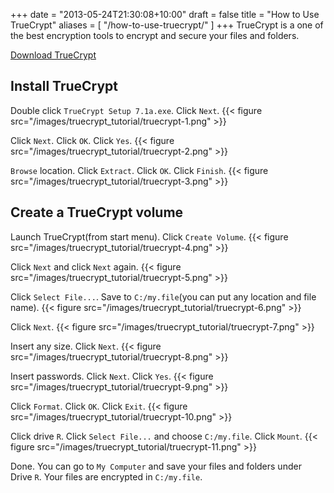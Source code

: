 +++
date = "2013-05-24T21:30:08+10:00"
draft = false
title = "How to Use TrueCrypt"
aliases = [
    "/how-to-use-truecrypt/"
]
+++
TrueCrypt is a one of the best encryption tools to encrypt and secure your files and folders.

[Download TrueCrypt](https://www.grc.com/misc/truecrypt/TrueCrypt%20Setup%207.1a.exe)

## Install TrueCrypt

Double click `TrueCrypt Setup 7.1a.exe`. Click `Next`.
{{< figure src="/images/truecrypt_tutorial/truecrypt-1.png" >}}
<!--more-->
Click `Next`. Click `OK`. Click `Yes`.
{{< figure src="/images/truecrypt_tutorial/truecrypt-2.png" >}}

`Browse` location. Click `Extract`. Click `OK`. Click `Finish`.
{{< figure src="/images/truecrypt_tutorial/truecrypt-3.png" >}}

## Create a TrueCrypt volume

Launch TrueCrypt(from start menu). Click `Create Volume`.
{{< figure src="/images/truecrypt_tutorial/truecrypt-4.png" >}}

Click `Next` and click `Next` again.
{{< figure src="/images/truecrypt_tutorial/truecrypt-5.png" >}}

Click `Select File...`. Save to `C:/my.file`(you can put any location and file name).
{{< figure src="/images/truecrypt_tutorial/truecrypt-6.png" >}}

Click `Next`.
{{< figure src="/images/truecrypt_tutorial/truecrypt-7.png" >}}

Insert any size. Click `Next`.
{{< figure src="/images/truecrypt_tutorial/truecrypt-8.png" >}}

Insert passwords. Click `Next`. Click `Yes`.
{{< figure src="/images/truecrypt_tutorial/truecrypt-9.png" >}}

Click `Format`. Click `OK`. Click `Exit`.
{{< figure src="/images/truecrypt_tutorial/truecrypt-10.png" >}}

Click drive `R`. Click `Select File...` and choose `C:/my.file`. Click `Mount`.
{{< figure src="/images/truecrypt_tutorial/truecrypt-11.png" >}}

Done. You can go to `My Computer` and save your files and folders under Drive `R`. Your files are encrypted in `C:/my.file`.